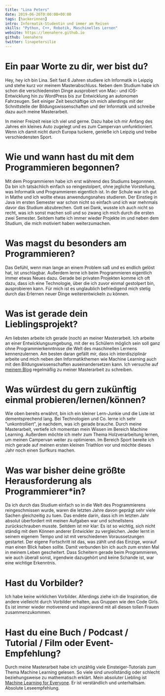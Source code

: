 ```yaml
---
title: "Lina Peters"
date: 2019-06-26T0:00:00+00:00
tags: [hackerinnen]
intro: Informatik-Studentin und immer am Reisen
skills: "Python, C++, Robotik, Maschinelles Lernen"
website: https://leenahere.github.io
github: leenahere
twitter: linapetersilie
---
```


# Ein paar Worte zu dir, wer bist du?

Hey, hey ich bin Lina. Seit fast 6 Jahren studiere ich Informatik in Leipzig und stehe kurz vor meinem Masterabschluss. Neben dem Studium habe ich schon die verschiedensten Dinge ausprobiert von Mac- und iOS-Entwicklung hin zu WordPress bis zur Entwicklung an autonomen Fahrzeugen. Seit einiger Zeit beschäftige ich mich allerdings mit der Schnittstelle der Bildungswissenschaften und der Informatik und schreibe dazu auch meine Masterarbeit.

In meiner Freizeit reise ich viel und gerne. Dazu habe ich mir Anfang des Jahres ein kleines Auto zugelegt und es zum Campervan umfunktioniert. Wenn ich damit nicht durch Europa tuckere, genieße ich Leipzig und treibe verschiedensten Sport.


# Wie und wann hast du mit dem Programmieren begonnen?

Mit dem Programmieren habe ich erst während des Studiums begonnnen. Da bin ich tatsächlich einfach so reingestolpert, ohne jegliche Vorstellung, was Informatik und Programmieren eigentlich ist. In der Schule war ich gut in Mathe und ich wollte etwas anwendungsnahes studieren. Der Einstieg in Java im ersten Semester war schon nicht so einfach und ich war mehrmals davor das Studium abzubrechen. Gott sei Dank, wusste ich auch nicht so recht, was ich sonst machen soll und so zwang ich mich durch die ersten zwei Semester. Seitdem hatte ich immer wieder Projekte im und neben dem Studium, die mich motiviert haben weiterzumachen.

# Was magst du besonders am Programmieren?

Das Gefühl, wenn man lange an einem Problem saß und es endlich gelöst hat, ist unschlagbar. Außerdem lerne ich beim Programmieren eigentlich immer etwas Neues dazu. Gerade bei privaten Projekten komme ich oft dazu, dass ich eine Technologie, über die ich zuvor einmal gestolpert bin, ausprobieren kann. Für mich ist es unglaublich befriedigend mich stetig durch das Erlernen neuer Dinge weiterentwickeln zu können.

# Was ist gerade dein Lieblingsprojekt?

Am liebsten arbeite ich gerade (noch) an meiner Masterarbeit. Ich arbeite an einer Entwicklungsumgebung, mit der es Schülern möglich sein soll ganz ohne Programmierkenntnisse die Welt des maschinellen Lernens kennenzulernen. Am besten daran gefällt mir, dass ich interdisziplinär arbeite und mich neben den Informatikthemen wie Machine Learning auch mit den Bildungswissenschaften auseinandersetzen kann. Ich versuche auf [meinem Blog](https://leenahere.github.io/blog/) regelmäßig zu meiner Masterarbeit zu schreiben.

# Was würdest du gern zukünftig einmal probieren/lernen/können?

Wie oben bereits erwähnt, bin ich ein kleiner Lern-Junkie und die Liste ist dementsprechend lang. Bei Technologien und Co. lerne ich sehr "unkontrolliert", je nachdem, was ich gerade brauche. Durch meine Masterarbeit, vertiefe ich momentan mein Wissen im Bereich Machine Learning. Außerdem möchte ich mehr zum Thema Holzverarbeitung lernen, um meinen Campervan weiter zu optimieren. Im Bereich Sport bereite ich mich gerade auf meinen ersten kleinen Triathlon vor und möchte dieses Jahr noch einen Surfkurs machen.

# Was war bisher deine größte Herausforderung als Programmierer\*in?

Da ich durch das Studium einfach so in die Welt des Programmierens reingeschmissen wurde, waren die letzten Jahre davon geprägt sehr viele Sachen gleichzeitig zu tuen. Das endete darin, dass ich im letzten Jahr absolut überfordert mit meinen Aufgaben war und schnellstens zurückschrauben musste. Seitdem ist mir klar: Es ist so wichtig, sich nicht ständig mit dem Können anderer Entwickler zu vergleichen. Jeder lernt in seinem eigenem Tempo und ist mit verschiedenen Voraussetzungen gestartet. Der eigene Fortschritt ist das, was zählt und das Einzige, worauf man einen Blick haben sollte. Damit verbunden bin ich auch zum ersten Mal in meinem Leben gescheitert. Dass Scheitern gerade beim Programmieren, wie auch überall sonst, irgendwie dazugehört und keine Schande ist, war eine wichtige Erkenntnis.

# Hast du Vorbilder?

Ich habe keine wirklichen Vorbilder. Allerdings ziehe ich die Inspiration, die andere vielleicht durch Vorbilder erhalten, aus Gruppen wie den Code Girls. Es ist immer wieder motiverend und inspirierend mit all diesen tollen Frauen zusammenzukommen.

# Hast du eine Buch / Podcast / Tutorial / Film oder Event-Empfehlung?

Durch meine Masterarbeit habe ich unzählig viele Einsteiger-Tutorials zum Thema Machine Learning gelesen. So viele sind unvollständig oder schlecht beziehungsweise zu mathematisch erklärt. Mein absoluter Liebling ist [Machine Learning for Everyone](https://vas3k.com/blog/machine_learning/). Er ist verständlich und unterhaltsam. Absolute Leseempfehlung.
